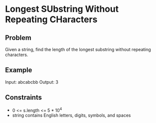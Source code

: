 # Longest SUbstring Without Repeating CHaracters
## Problem
Given a string, find the length of the longest substring without repeating characters.
## Example
Input: abcabcbb
Output: 3
## Constraints
* 0 <= s.length <= 5 * 10<sup>4</sup>
* string contains English letters, digits, symbols, and spaces